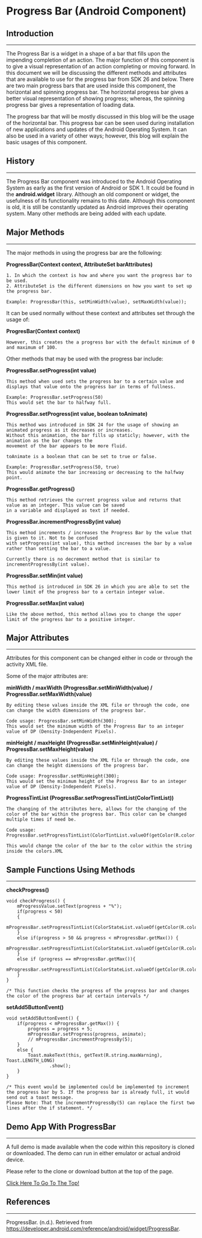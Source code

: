 # **Progress Bar (Android Component)**

## **Introduction**

-------------------------------------------------------------------------

The Progress Bar is a widget in a shape of a bar that fills upon the impending completion of an action. The major function of this component is to give a visual representation of an action completing or moving forward. In this document we will be discussing the different methods and attributes that are available to use for the progress bar from SDK 26 and below. There are two main progress bars that are used inside this component, the horizontal and spinning progress bar. The horizontal progress bar gives a better visual representation of showing progress; whereas, the spinning progress bar gives a representation of loading data. 

The progress bar that will be mostly discussed in this blog will be the usage of the horizontal bar. This progress bar can be seen used during installation of new applications and updates of the Android Operating System. It can also be used in a variety of other ways; however, this blog will explain the basic usages of this component.

## **History** 
-------------------------------------------------------------------------
The Progress Bar component was introduced to the Android Operating System as early as the first version of Android or SDK 1. It could be found in the **android.widget** library. Although an old component or widget, the usefulness of its functionality remains to this date. Although this component is old, it is still be constantly updated as Android improves their operating system. Many other methods are being added with each update.

## **Major Methods**
-------------------------
The major methods in using the progress bar are the following:
    
**ProgressBar(Context context, AttributeSet barAttributes)**

    1. In which the context is how and where you want the progress bar to be used. 
    2. AttributeSet is the different dimensions on how you want to set up the progress bar. 

    Example: ProgressBar(this, setMinWidth(value), setMaxWidth(value));


It can be used normally without these context and attributes set through the usage of:
    
**ProgresBar(Context context)**

    However, this creates the a progress bar with the default minimum of 0 and maximum of 100. 

Other methods that may be used with the progress bar include:

**ProgressBar.setProgress(int value)**
        
    This method when used sets the progress bar to a certain value and displays that value onto the progress bar in terms of fullness. 

    Example: ProgressBar.setProgress(50) 
    This would set the bar to halfway full.

**ProgressBar.setProgress(int value, boolean toAnimate)**
    
    This method was introduced in SDK 24 for the usage of showing an animated progress as it decreases or increases. 
    Without this animation, the bar fills up staticly; however, with the animation as the bar changes the 
    movement of the bar appears to be more fluid. 

    toAnimate is a boolean that can be set to true or false.

    Example: ProgressBar.setProgress(50, true)
    This would animate the bar increasing or decreasing to the halfway point. 

**ProgressBar.getProgress()**

    This method retrieves the current progress value and returns that value as an integer. This value can be saved 
    in a variable and displayed as text if needed. 

**ProgressBar.incrementProgressBy(int value)**
    
    This method increments / increases the Progress Bar by the value that is given to it. Not to be confused 
    with setProgress(int value), this method increases the bar by a value rather than setting the bar to a value. 

    Currently there is no decrement method that is similar to incrementProgressBy(int value).

**ProgressBar.setMin(int value)**

    This method is introduced in SDK 26 in which you are able to set the lower limit of the progress bar to a certain integer value.

**ProgressBar.setMax(int value)** 

    Like the above method, this method allows you to change the upper limit of the progress bar to a positive integer. 

## **Major Attributes**
----------------------------------------------------------------
Attributes for this component can be changed either in code or through the activity XML file. 

Some of the major attributes are: 

**minWidth / maxWidth (ProgressBar.setMinWidth(value) / ProgressBar.setMaxWidth(value)**

    By editing these values inside the XML file or through the code, one can change the width dimensions of the progress bar. 

    Code usage: ProgressBar.setMinWidth(300); 
    This would set the minimum width of the Progress Bar to an integer value of DP (Density-Independent Pixels).

**minHeight / maxHeight (ProgressBar.setMinHeight(value) / ProgressBar.setMaxHeight(value)**

    By editing these values inside the XML file or through the code, one can change the height dimensions of the progress bar. 

    Code usage: ProgressBar.setMinHeight(300); 
    This would set the minimum height of the Progress Bar to an integer value of DP (Density-Independent Pixels).

**ProgressTintList (ProgressBar.setProgressTintList(ColorTintList))**

    The changing of the attributes here, allows for the changing of the color of the bar within the progress bar. This color can be changed multiple times if need be.  

    Code usage: 
    ProgressBar.setProgressTintList(ColorTintList.valueOf(getColor(R.color.colorString)));

    This would change the color of the bar to the color within the string inside the colors.XML

## **Sample Functions Using Methods**
---------------------------------------------------------------
**checkProgress()**
    
    void checkProgress() {
        mProgressValue.setText(progress + "%");
        if(progress < 50)
        {
            mProgressBar.setProgressTintList(ColorStateList.valueOf(getColor(R.color.progressLow)));
        }
        else if(progress > 50 && progress < mProgressBar.getMax()) {
            mProgressBar.setProgressTintList(ColorStateList.valueOf(getColor(R.color.progressMid)));
        }
        else if (progress == mProgressBar.getMax()){
            mProgressBar.setProgressTintList(ColorStateList.valueOf(getColor(R.color.progressMax)));
        }
    }

    /* This function checks the progress of the progress bar and changes the color of the progress bar at certain intervals */

**setAdd5ButtonEvent()**

    void setAdd5ButtonEvent() {
        if(progress < mProgressBar.getMax()) {
            progress = progress + 5;
            mProgressBar.setProgress(progress, animate);
            // mProgressBar.incrementProgressBy(5);
        }
        else {
            Toast.makeText(this, getText(R.string.maxWarning), Toast.LENGTH_LONG)
                    .show();
        }
    }

    /* This event would be implemented could be implemented to increment the progress bar by 5. If the progress bar is already full, it would send out a toast message. 
    Please Note: That the incrementProgressBy(5) can replace the first two lines after the if statement. */ 

## **Demo App With ProgressBar**
----------------------------------------------------------------------------
A full demo is made available when the code within this repository is cloned or downloaded. The demo can run in either emulator or actual android device. 

Please refer to the clone or download button at the top of the page. 

[Click Here To Go To The Top!](#top)

## **References**
----------------------------------------------------------------------------
ProgressBar. (n.d.). Retrieved from https://developer.android.com/reference/android/widget/ProgressBar.